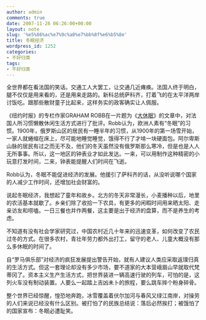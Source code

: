 ```yaml
---
author: admin
comments: true
date: 2007-11-26 06:26:00+00:00
layout: note
slug: '%e5%86%ac%e7%9c%a0%e7%bb%8f%e6%b5%8e'
title: 冬眠经济
wordpress_id: 1252
categories:
- 不好归类
tags:
- 不好归类
---
```


全世界都在看法国的笑话。交通工人大罢工，让交通几近瘫痪。法国人终于明白，腿不仅仅是用来看的，还是用来走路的。新科总统萨科齐，打着飞的在太平洋两岸讨饭吃。跟那些散财童子比起来，这样务实的政客确实让人佩服。

《纽约时报》的专栏作家GRAHAM ROBB在一片题为《[大休眠](http://www.nytimes.com/2007/11/25/opinion/25robb.html?ex=1353646800&en=10e6b5b90b8d61d4&ei=5088&partner=rssnyt&emc=rss)》的文章中，对法国人所习惯懒散休闲生活方式进行了批评。Robb认为，欧洲人素有“冬眠”的习惯。1900年，俄罗斯山区的居民有一睡半年的习惯，从1900年的第一场雪开始，一家人就蜷缩在床上，尽可能地睡觉睡觉，饿得不行了才啃一块硬面包。阿尔卑斯山脉的居民有过之而无不及，他们的冬天虽然没有俄罗斯那么寒冷，但是也是人人无所事事。所以，这一地区的钟表业才如此发达。一来，可以用制作这种精密的小玩意打发时间，二来，钟表能提醒人们时间在飞逝。

Robb认为，冬眠不能促进经济的发展。他援引了萨科齐的话，从没听说哪个国家的人减少工作时间，还增加社会财富的。

说起冬眠经济，我想起了童年和故乡。北方的冬天非常漫长，小麦播种以后，地里的农活基本就歇了。乡亲们除了收拾一下农具，有更多的闲暇时间用来晒太阳、走亲访友和唠嗑。一日三餐也并作两餐，这主要是出于经济的盘算，而不是养生的考虑。

不知道有没有社会学家研究过，中国农村近几十年来的迅速变革，如何改变了农民过冬的方式。在很多农村，青壮年劳力都外出打工，留守的老人、儿童大概没有那么多休眠的时间了。

自“罗马俱乐部”对经济的疯狂发展提出警告开始，就有人建议人类应采取返璞归真的生活方式。但这一套理论却没有多少市场，要不道家的大本营峨眉山早就取代梵蒂冈了。资本主义生产生活方式，把世界装进一辆高速行驶的列车，可怕的是，这列火车没有制动装置。人要么一起踏上吉凶未卜的旅程，要么跳车摔个粉身碎骨。

整个世界已经惊醒，惶恐地奔跑，冰雪覆盖着伏尔加河与春风又绿江南岸，对操劳的人们来说已经没有什么区别。被打怕了的民族总结说：落后必然挨打；被饿怕了的国家宣布：冬眠必遭耻笑。
